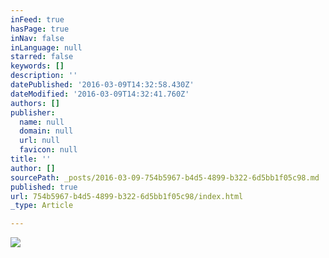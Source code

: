 ```yaml
---
inFeed: true
hasPage: true
inNav: false
inLanguage: null
starred: false
keywords: []
description: ''
datePublished: '2016-03-09T14:32:58.430Z'
dateModified: '2016-03-09T14:32:41.760Z'
authors: []
publisher:
  name: null
  domain: null
  url: null
  favicon: null
title: ''
author: []
sourcePath: _posts/2016-03-09-754b5967-b4d5-4899-b322-6d5bb1f05c98.md
published: true
url: 754b5967-b4d5-4899-b322-6d5bb1f05c98/index.html
_type: Article

---
```

![](https://the-grid-user-content.s3-us-west-2.amazonaws.com/76565679-bcea-4761-85e8-ff7225e94632.jpg)